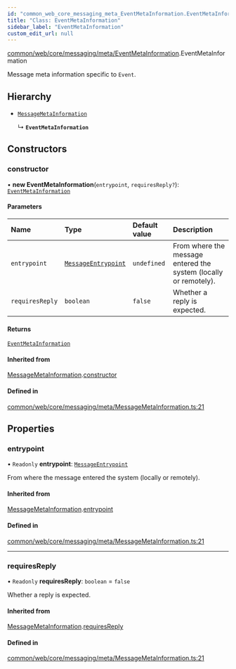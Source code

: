 ```yaml
---
id: "common_web_core_messaging_meta_EventMetaInformation.EventMetaInformation"
title: "Class: EventMetaInformation"
sidebar_label: "EventMetaInformation"
custom_edit_url: null
---
```


[common/web/core/messaging/meta/EventMetaInformation](../modules/common_web_core_messaging_meta_EventMetaInformation.md).EventMetaInformation

Message meta information specific to ``Event``.

## Hierarchy

- [`MessageMetaInformation`](common_web_core_messaging_meta_MessageMetaInformation.MessageMetaInformation.md)

  ↳ **`EventMetaInformation`**

## Constructors

### constructor

• **new EventMetaInformation**(`entrypoint`, `requiresReply?`): [`EventMetaInformation`](common_web_core_messaging_meta_EventMetaInformation.EventMetaInformation.md)

#### Parameters

| Name | Type | Default value | Description |
| :------ | :------ | :------ | :------ |
| `entrypoint` | [`MessageEntrypoint`](../enums/common_web_core_messaging_meta_MessageMetaInformation.MessageEntrypoint.md) | `undefined` | From where the message entered the system (locally or remotely). |
| `requiresReply` | `boolean` | `false` | Whether a reply is expected. |

#### Returns

[`EventMetaInformation`](common_web_core_messaging_meta_EventMetaInformation.EventMetaInformation.md)

#### Inherited from

[MessageMetaInformation](common_web_core_messaging_meta_MessageMetaInformation.MessageMetaInformation.md).[constructor](common_web_core_messaging_meta_MessageMetaInformation.MessageMetaInformation.md#constructor)

#### Defined in

[common/web/core/messaging/meta/MessageMetaInformation.ts:21](https://github.com/Soroush9978/rds-ng/blob/5673246/src/common/web/core/messaging/meta/MessageMetaInformation.ts#L21)

## Properties

### entrypoint

• `Readonly` **entrypoint**: [`MessageEntrypoint`](../enums/common_web_core_messaging_meta_MessageMetaInformation.MessageEntrypoint.md)

From where the message entered the system (locally or remotely).

#### Inherited from

[MessageMetaInformation](common_web_core_messaging_meta_MessageMetaInformation.MessageMetaInformation.md).[entrypoint](common_web_core_messaging_meta_MessageMetaInformation.MessageMetaInformation.md#entrypoint)

#### Defined in

[common/web/core/messaging/meta/MessageMetaInformation.ts:21](https://github.com/Soroush9978/rds-ng/blob/5673246/src/common/web/core/messaging/meta/MessageMetaInformation.ts#L21)

___

### requiresReply

• `Readonly` **requiresReply**: `boolean` = `false`

Whether a reply is expected.

#### Inherited from

[MessageMetaInformation](common_web_core_messaging_meta_MessageMetaInformation.MessageMetaInformation.md).[requiresReply](common_web_core_messaging_meta_MessageMetaInformation.MessageMetaInformation.md#requiresreply)

#### Defined in

[common/web/core/messaging/meta/MessageMetaInformation.ts:21](https://github.com/Soroush9978/rds-ng/blob/5673246/src/common/web/core/messaging/meta/MessageMetaInformation.ts#L21)
